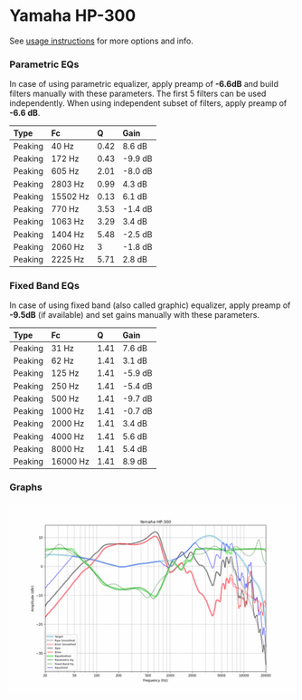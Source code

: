 # Yamaha HP-300
See [usage instructions](https://github.com/jaakkopasanen/AutoEq#usage) for more options and info.

### Parametric EQs
In case of using parametric equalizer, apply preamp of **-6.6dB** and build filters manually
with these parameters. The first 5 filters can be used independently.
When using independent subset of filters, apply preamp of **-6.6 dB**.

| Type    | Fc       |    Q | Gain    |
|:--------|:---------|:-----|:--------|
| Peaking | 40 Hz    | 0.42 | 8.6 dB  |
| Peaking | 172 Hz   | 0.43 | -9.9 dB |
| Peaking | 605 Hz   | 2.01 | -8.0 dB |
| Peaking | 2803 Hz  | 0.99 | 4.3 dB  |
| Peaking | 15502 Hz | 0.13 | 6.1 dB  |
| Peaking | 770 Hz   | 3.53 | -1.4 dB |
| Peaking | 1063 Hz  | 3.29 | 3.4 dB  |
| Peaking | 1404 Hz  | 5.48 | -2.5 dB |
| Peaking | 2060 Hz  | 3    | -1.8 dB |
| Peaking | 2225 Hz  | 5.71 | 2.8 dB  |

### Fixed Band EQs
In case of using fixed band (also called graphic) equalizer, apply preamp of **-9.5dB**
(if available) and set gains manually with these parameters.

| Type    | Fc       |    Q | Gain    |
|:--------|:---------|:-----|:--------|
| Peaking | 31 Hz    | 1.41 | 7.6 dB  |
| Peaking | 62 Hz    | 1.41 | 3.1 dB  |
| Peaking | 125 Hz   | 1.41 | -5.9 dB |
| Peaking | 250 Hz   | 1.41 | -5.4 dB |
| Peaking | 500 Hz   | 1.41 | -9.7 dB |
| Peaking | 1000 Hz  | 1.41 | -0.7 dB |
| Peaking | 2000 Hz  | 1.41 | 3.4 dB  |
| Peaking | 4000 Hz  | 1.41 | 5.6 dB  |
| Peaking | 8000 Hz  | 1.41 | 5.4 dB  |
| Peaking | 16000 Hz | 1.41 | 8.9 dB  |

### Graphs
![](./Yamaha%20HP-300.png)